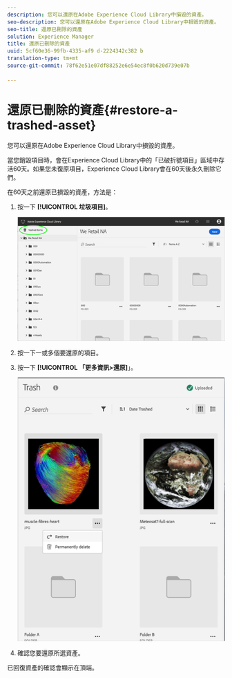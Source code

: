 ```yaml
---
description: 您可以還原在Adobe Experience Cloud Library中損毀的資產。
seo-description: 您可以還原在Adobe Experience Cloud Library中損毀的資產。
seo-title: 還原已刪除的資產
solution: Experience Manager
title: 還原已刪除的資產
uuid: 5cf60e36-99fb-4335-af9 d-2224342c382 b
translation-type: tm+mt
source-git-commit: 78f62e51e07df88252e6e54ec8f0b620d739e07b

---
```



# 還原已刪除的資產{#restore-a-trashed-asset}

您可以還原在Adobe Experience Cloud Library中損毀的資產。

當您銷毀項目時，會在Experience Cloud Library中的「已破折號項目」區域中存活60天。如果您未復原項目，Experience Cloud Library會在60天後永久刪除它們。

在60天之前還原已損毀的資產，方法是：

1. 按一下 **[!UICONTROL 垃圾項目]**。

   ![](assets/library_general_trashed_items.png)

1. 按一下一或多個要還原的項目。
1. 按一下 **[!UICONTROL 「更多資訊&gt;還原]**」。

   ![](assets/library_restore_perm_delete.png)

1. 確認您要還原所選資產。

已回復資產的確認會顯示在頂端。
